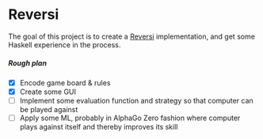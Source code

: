 # Reversi

The goal of this project is to create a [Reversi](https://en.wikipedia.org/wiki/Reversi) implementation, and get some Haskell experience in the process.

##### Rough plan
- [x] Encode game board & rules
- [x] Create some GUI
- [ ] Implement some evaluation function and strategy so that computer can be played against
- [ ] Apply some ML, probably in AlphaGo Zero fashion where computer plays against itself and thereby improves its skill
